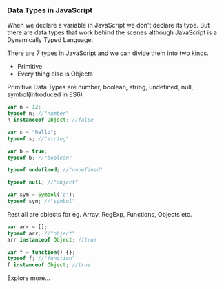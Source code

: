 ### Data Types in JavaScript
When we declare a variable in JavaScript we don't declare its type. But there are data types that work behind the scenes although JavaScript is a Dynamically Typed Language. 

There are 7 types in JavaScript and we can divide them into two kinds.
* Primitive
* Every thing else is Objects

Primitive Data Types are number, boolean, string, undefined, null, symbol(introduced in ES6)

```js
var n = 12;
typeof n; //"number"
n instanceof Object; //false

var s = "hello";
typeof s; //"string"

var b = true;
typeof b; //"boolean"

typeof undefined; //"undefined"

typeof null; //"object"

var sym = Symbol('a');
typeof sym; //"symbol"
```

Rest all are objects for eg. Array, RegExp, Functions, Objects etc.

```js
var arr = [];
typeof arr; //"object"
arr instanceof Object; //true

var f = function() {};
typeof f; //"function"
f instanceof Object; //true
```

Explore more...
